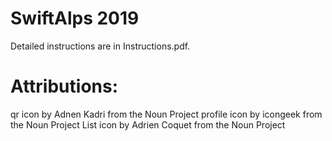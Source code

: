 # SwiftAlps 2019

Detailed instructions are in Instructions.pdf.

# Attributions:

qr icon by Adnen Kadri from the Noun Project
profile icon by icongeek from the Noun Project
List icon by Adrien Coquet from the Noun Project
